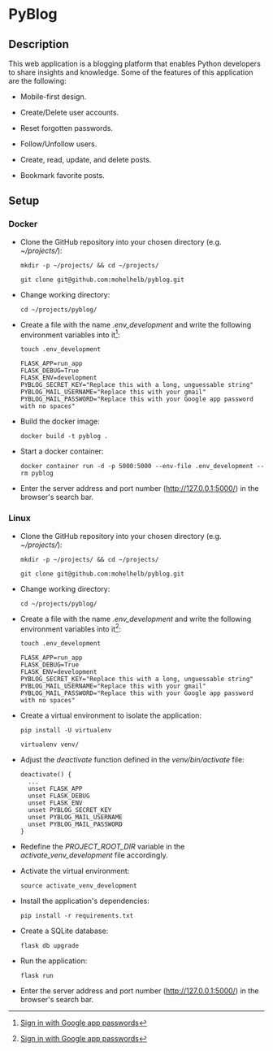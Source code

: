 # PyBlog

## Description
This web application is a blogging platform that enables Python developers to share insights and knowledge. Some of the features of this application are the following:

- Mobile-first design.

- Create/Delete user accounts.
 
- Reset forgotten passwords.
 
- Follow/Unfollow users.

- Create, read, update, and delete posts.

- Bookmark favorite posts.

## Setup

### Docker  

- Clone the GitHub repository into your chosen directory (e.g. *~/projects/*):
  ~~~	
  mkdir -p ~/projects/ && cd ~/projects/
  ~~~
  ~~~
  git clone git@github.com:mohelhelb/pyblog.git
  ~~~

- Change working directory:
  ~~~
  cd ~/projects/pyblog/
  ~~~	
  
- Create a file with the name *.env_development* and write the following environment variables into it[^1]:
  [^1]: [Sign in with Google app passwords](https://support.google.com/accounts/answer/185833?hl=en) 
  ~~~
  touch .env_development
  ~~~
  ~~~
  FLASK_APP=run_app
  FLASK_DEBUG=True  
  FLASK_ENV=development
  PYBLOG_SECRET_KEY="Replace this with a long, unguessable string"
  PYBLOG_MAIL_USERNAME="Replace this with your gmail"
  PYBLOG_MAIL_PASSWORD="Replace this with your Google app password with no spaces" 
  ~~~ 

- Build the docker image:
  ~~~
  docker build -t pyblog .
  ~~~

- Start a docker container:
  ~~~
  docker container run -d -p 5000:5000 --env-file .env_development --rm pyblog
  ~~~  

- Enter the server address and port number (http://127.0.0.1:5000/) in the browser's search bar. 


### Linux 

- Clone the GitHub repository into your chosen directory (e.g. *~/projects/*):
  ~~~	
  mkdir -p ~/projects/ && cd ~/projects/
  ~~~
  ~~~
  git clone git@github.com:mohelhelb/pyblog.git
  ~~~

- Change working directory:
  ~~~
  cd ~/projects/pyblog/
  ~~~	 

- Create a file with the name *.env_development* and write the following environment variables into it[^1]: 
  ~~~
  touch .env_development
  ~~~
  ~~~
  FLASK_APP=run_app
  FLASK_DEBUG=True  
  FLASK_ENV=development
  PYBLOG_SECRET_KEY="Replace this with a long, unguessable string"
  PYBLOG_MAIL_USERNAME="Replace this with your gmail"
  PYBLOG_MAIL_PASSWORD="Replace this with your Google app password with no spaces" 
  ~~~  

- Create a virtual environment to isolate the application:
	~~~	
  pip install -U virtualenv
  ~~~
  ~~~
  virtualenv venv/
  ~~~

- Adjust the *deactivate* function defined in the *venv/bin/activate* file:
  ~~~
  deactivate() {
    ...
    unset FLASK_APP
    unset FLASK_DEBUG
    unset FLASK_ENV
    unset PYBLOG_SECRET_KEY
    unset PYBLOG_MAIL_USERNAME
    unset PYBLOG_MAIL_PASSWORD
  }
  ~~~

- Redefine the *PROJECT_ROOT_DIR* variable in the *activate_venv_development* file accordingly.

- Activate the virtual environment:
  ~~~
  source activate_venv_development
  ~~~

- Install the application's dependencies:
  ~~~	
  pip install -r requirements.txt
  ~~~

- Create a SQLite database:
  ~~~
  flask db upgrade
  ~~~

- Run the application:
  ~~~
  flask run
  ~~~

- Enter the server address and port number (http://127.0.0.1:5000/) in the browser's search bar.

